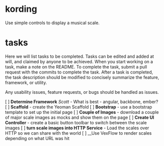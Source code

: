 # kording
Use simple controls to display a musical scale.

# tasks

Here we will list tasks to be completed. Tasks can be edited and added at will, and claimed by anyone to be achieved.
When you start working on a task, make a note on the README. To complete the task, submit a pull request with the commits
to complete the task. After a task is completed, the task description should be modified to concisely summarize the feature,
framework, or utility.

Any usability issues, feature requests, or bugs should be handled as issues.

 [ ] __Determine Framework__ _Scott_ - What is best - angular, backbone, ember?
 [ ] __Scaffold__ - create the Yeoman Scaffold
 [ ] __Bootstrap__ - use a bootstrap template to set up the initial page
 [ ] __Couple of Images__ - download a couple of major scale images as mocks and show them on the page
 [ ] __Create UI Controller__ - create a basic button toolbar to switch between the scale images
 [ ] __turn scale images into HTTP Service__ - Load the scales over HTTP so we can share with the world
 [ ] __Use VexFlow to render scales depending on what URL was hit 